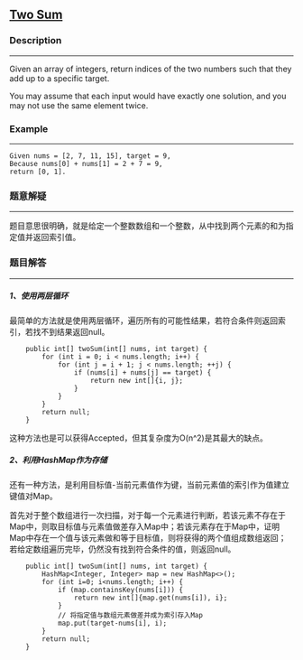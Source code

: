 ## [Two Sum](https://leetcode.com/problems/two-sum/)
### Description

-------------------
Given an array of integers, return indices of the two numbers such that they add up to a specific target.

You may assume that each input would have exactly one solution, and you may not use the same element twice.

### Example

-----------------------------------
```
Given nums = [2, 7, 11, 15], target = 9,
Because nums[0] + nums[1] = 2 + 7 = 9,
return [0, 1].
```

### 题意解疑

-------------------
题目意思很明确，就是给定一个整数数组和一个整数，从中找到两个元素的和为指定值并返回索引值。

### 题目解答

--------------------

##### 1、使用两层循环
最简单的方法就是使用两层循环，遍历所有的可能性结果，若符合条件则返回索引，若找不到结果返回null。
```
    public int[] twoSum(int[] nums, int target) {
        for (int i = 0; i < nums.length; i++) {
            for (int j = i + 1; j < nums.length; ++j) {
                if (nums[i] + nums[j] == target) {
                    return new int[]{i, j};
                }
            }
        }
        return null;
    }
```
这种方法也是可以获得Accepted，但其复杂度为O(n^2)是其最大的缺点。

##### 2、利用HashMap作为存储

还有一种方法，是利用目标值-当前元素值作为键，当前元素值的索引作为值建立键值对Map。

首先对于整个数组进行一次扫描，对于每一个元素进行判断，若该元素不存在于Map中，则取目标值与元素值做差存入Map中；若该元素存在于Map中，证明Map中存在一个值与该元素做和等于目标值，则将获得的两个值组成数组返回；若给定数组遍历完毕，仍然没有找到符合条件的值，则返回null。

```
    public int[] twoSum(int[] nums, int target) {
        HashMap<Integer, Integer> map = new HashMap<>();
        for (int i=0; i<nums.length; i++) {
            if (map.containsKey(nums[i])) {
                return new int[]{map.get(nums[i]), i};
            }
            // 将指定值与数组元素做差并成为索引存入Map
            map.put(target-nums[i], i);
        }
        return null;
    } 
```